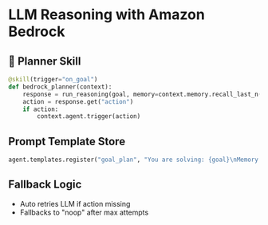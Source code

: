 # LLM Reasoning with Amazon Bedrock

## 🧠 Planner Skill
```python
@skill(trigger="on_goal")
def bedrock_planner(context):
    response = run_reasoning(goal, memory=context.memory.recall_last_n(5))
    action = response.get("action")
    if action:
        context.agent.trigger(action)
```

## Prompt Template Store

```python
agent.templates.register("goal_plan", "You are solving: {goal}\nMemory: {memory}")
```

## Fallback Logic

- Auto retries LLM if action missing
- Fallbacks to "noop" after max attempts